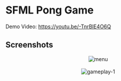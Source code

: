 # SFML Pong Game

Demo Video: https://youtu.be/-TnrBlE4O6Q

## Screenshots

<p align="center">
  <img src="https://user-images.githubusercontent.com/39390245/218942193-8ef97158-7e40-43cf-a922-51ab987343b4.png" alt="menu"><br><br>
  <img src="https://user-images.githubusercontent.com/39390245/218942204-2b020410-c2d4-4431-9f65-9ff10548a0f7.png" alt="gameplay-1">
</p>
